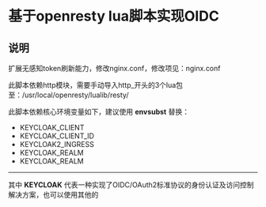 # 基于openresty lua脚本实现OIDC

## 说明

扩展无感知token刷新能力，修改nginx.conf，修改项见：nginx.conf

此脚本依赖http模块，需要手动导入http_开头的3个lua包至：/usr/local/openresty/lualib/resty/

此脚本依赖核心环境变量如下，建议使用 **envsubst** 替换：

+ KEYCLOAK_CLIENT
+ KEYCLOAK_CLIENT_ID
+ KEYCLOAK2_INGRESS
+ KEYCLOAK_REALM
+ KEYCLOAK_REALM

---
其中 **KEYCLOAK** 代表一种实现了OIDC/OAuth2标准协议的身份认证及访问控制解决方案，也可以使用其他的